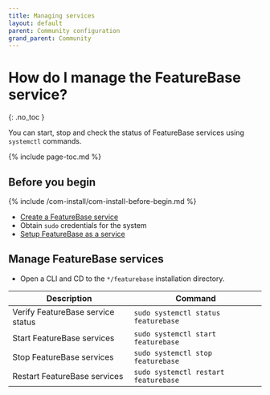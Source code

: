 ```yaml
---
title: Managing services
layout: default
parent: Community configuration
grand_parent: Community
---
```


# How do I manage the FeatureBase service?
{: .no_toc }

You can start, stop and check the status of FeatureBase services using `systemctl` commands.

{% include page-toc.md %}

## Before you begin

{% include /com-install/com-install-before-begin.md %}
* [Create a FeatureBase service](/docs/community/com-config/com-config-service-fb)
* Obtain `sudo` credentials for the system
* [Setup FeatureBase as a service](/docs/community/old-setup/old-community-quickstart-guide/#set-up-log-and-data-folders)

## Manage FeatureBase services

* Open a CLI and CD to the `*/featurebase` installation directory.

| Description | Command |
|---|---|
| Verify FeatureBase service status | `sudo systemctl status featurebase` |
| Start FeatureBase services | `sudo systemctl start featurebase` |
| Stop FeatureBase services | `sudo systemctl stop featurebase` |
| Restart FeatureBase services | `sudo systemctl restart featurebase` |
